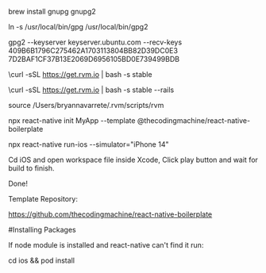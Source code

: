 brew install gnupg gnupg2

ln -s /usr/local/bin/gpg /usr/local/bin/gpg2


gpg2 --keyserver keyserver.ubuntu.com --recv-keys 409B6B1796C275462A1703113804BB82D39DC0E3 7D2BAF1CF37B13E2069D6956105BD0E739499BDB


\curl -sSL https://get.rvm.io | bash -s stable


\curl -sSL https://get.rvm.io | bash -s stable --rails

source /Users/bryannavarrete/.rvm/scripts/rvm

npx react-native init MyApp --template @thecodingmachine/react-native-boilerplate

npx react-native run-ios --simulator="iPhone 14"

Cd iOS and open workspace file inside Xcode, 
Click play button and wait for build to finish. 

Done!


Template Repository:

https://github.com/thecodingmachine/react-native-boilerplate


#Installing Packages

If node module is installed and react-native can't find it run:

cd ios && pod install

